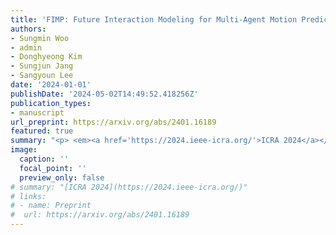 ```yaml
---
title: 'FIMP: Future Interaction Modeling for Multi-Agent Motion Prediction'
authors:
- Sungmin Woo
- admin
- Donghyeong Kim
- Sungjun Jang
- Sangyoun Lee
date: '2024-01-01'
publishDate: '2024-05-02T14:49:52.418256Z'
publication_types:
- manuscript
url_preprint: https://arxiv.org/abs/2401.16189
featured: true
summary: "<p> <em><a href='https://2024.ieee-icra.org/'>ICRA 2024</a></em> </p>"
image:
  caption: ''
  focal_point: ''
  preview_only: false
# summary: "[ICRA 2024](https://2024.ieee-icra.org/)"
# links:
# - name: Preprint
#  url: https://arxiv.org/abs/2401.16189
---
```

